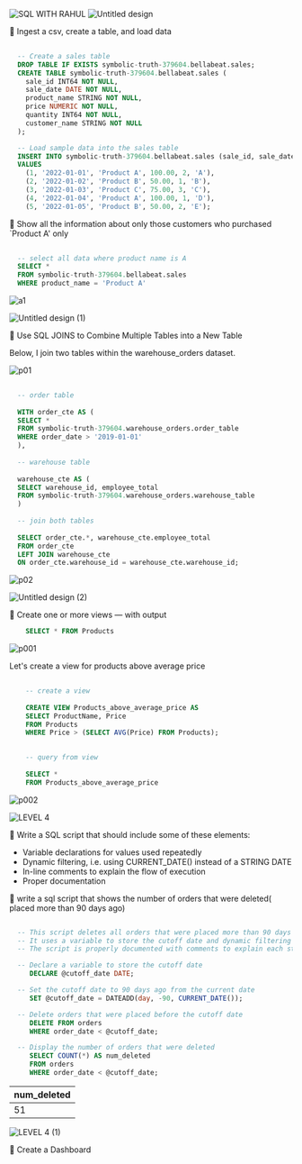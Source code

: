 ![SQL WITH RAHUL](https://user-images.githubusercontent.com/113444489/233425026-a6e4da71-90e8-4423-86ac-743e9f54257c.png)
![Untitled design](https://user-images.githubusercontent.com/113444489/233426320-208a7a86-2bf7-4104-9a3e-c6049f15056b.png)


📌 Ingest a csv, create a table, and load data


```sql 
  
  -- Create a sales table 
  DROP TABLE IF EXISTS symbolic-truth-379604.bellabeat.sales;
  CREATE TABLE symbolic-truth-379604.bellabeat.sales (
    sale_id INT64 NOT NULL,
    sale_date DATE NOT NULL,
    product_name STRING NOT NULL,
    price NUMERIC NOT NULL,
    quantity INT64 NOT NULL,
    customer_name STRING NOT NULL
  );

  -- Load sample data into the sales table
  INSERT INTO symbolic-truth-379604.bellabeat.sales (sale_id, sale_date, product_name, price, quantity, customer_name)
  VALUES
    (1, '2022-01-01', 'Product A', 100.00, 2, 'A'),
    (2, '2022-01-02', 'Product B', 50.00, 1, 'B'),
    (3, '2022-01-03', 'Product C', 75.00, 3, 'C'),
    (4, '2022-01-04', 'Product A', 100.00, 1, 'D'),
    (5, '2022-01-05', 'Product B', 50.00, 2, 'E');
```

📌 Show all the information about only those customers who purchased `Product A' only

```sql
  
  -- select all data where product name is A
  SELECT *
  FROM symbolic-truth-379604.bellabeat.sales
  WHERE product_name = 'Product A'
```

![a1](https://user-images.githubusercontent.com/113444489/231825869-e7ec90ea-f987-4169-9497-152d570b604d.png)



![Untitled design (1)](https://user-images.githubusercontent.com/113444489/233427941-297030ab-88b8-4ead-a7d2-b7bd6d1b3ede.png)


📌 Use SQL JOINS to Combine Multiple Tables into a New Table

Below, I join two tables within the warehouse_orders dataset.


![p01](https://user-images.githubusercontent.com/113444489/231931590-43baf8b7-3b32-4925-9b4f-f051ae169041.png)


```sql
  
  -- order table
  
  WITH order_cte AS (
  SELECT *
  FROM symbolic-truth-379604.warehouse_orders.order_table
  WHERE order_date > '2019-01-01'
  ),
  
  -- warehouse table
  
  warehouse_cte AS (
  SELECT warehouse_id, employee_total
  FROM symbolic-truth-379604.warehouse_orders.warehouse_table
  )
  
  -- join both tables
  
  SELECT order_cte.*, warehouse_cte.employee_total
  FROM order_cte
  LEFT JOIN warehouse_cte
  ON order_cte.warehouse_id = warehouse_cte.warehouse_id;
```

![p02](https://user-images.githubusercontent.com/113444489/231931898-cd340ee3-0982-4331-89a4-db6b5086b1ca.png)


![Untitled design (2)](https://user-images.githubusercontent.com/113444489/233427982-1b72a0b6-43b7-4a0d-b2bd-3dd8bd3f0255.png)


📌 Create one or more views — with output

```sql
    SELECT * FROM Products
```

![p001](https://user-images.githubusercontent.com/113444489/231936887-5a66059e-2d65-4c0a-873f-6cd0e352fac6.png)

Let's create a view for products above average price

```sql
    
    -- create a view
    
    CREATE VIEW Products_above_average_price AS
    SELECT ProductName, Price
    FROM Products
    WHERE Price > (SELECT AVG(Price) FROM Products);
```

```sql
    
    -- query from view
    
    SELECT *
    FROM Products_above_average_price
 ```
 
 ![p002](https://user-images.githubusercontent.com/113444489/231937659-ee7ac805-ce61-4b61-8c64-e74f1afd0994.png)


![LEVEL 4](https://user-images.githubusercontent.com/113444489/233428016-99b4e888-9855-4a8e-b256-4e28747ea02c.png)



📌 Write a SQL script that should include some of these elements:

- Variable declarations for values used repeatedly
- Dynamic filtering, i.e. using CURRENT_DATE() instead of a STRING DATE
- In-line comments to explain the flow of execution
- Proper documentation

📌 write a sql script that shows the number of orders that were deleted( placed more than 90 days ago) 

```sql

  -- This script deletes all orders that were placed more than 90 days ago.
  -- It uses a variable to store the cutoff date and dynamic filtering with CURRENT_DATE().
  -- The script is properly documented with comments to explain each step.

  -- Declare a variable to store the cutoff date
     DECLARE @cutoff_date DATE;

  -- Set the cutoff date to 90 days ago from the current date
     SET @cutoff_date = DATEADD(day, -90, CURRENT_DATE());

  -- Delete orders that were placed before the cutoff date
     DELETE FROM orders
     WHERE order_date < @cutoff_date;

  -- Display the number of orders that were deleted
     SELECT COUNT(*) AS num_deleted
     FROM orders
     WHERE order_date < @cutoff_date;
```

|num_deleted|
|---|
|51|
 
 

![LEVEL 4 (1)](https://user-images.githubusercontent.com/113444489/233428050-f473f513-b816-4dfe-a2c9-c9bfe96f28e1.png)

📌 Create a Dashboard








